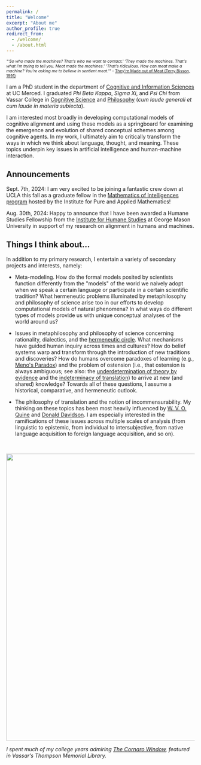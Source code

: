 ```yaml
---
permalink: /
title: "Welcome"
excerpt: "About me"
author_profile: true
redirect_from: 
  - /welcome/
  - /about.html
---
```


<span style="font-size:0.75em;">*"'So who made the machines? That's who we want to contact.'
'They made the machines. That's what I'm trying to tell you. Meat made the machines.'
'That's ridiculous. How can meat make a machine? You're asking me to believe in sentient meat.'"* - [They're Made out of Meat (Terry Bisson, 1991)](https://www.mit.edu/people/dpolicar/writing/prose/text/thinkingMeat.html)</span>

I am a PhD student in the department of [Cognitive and Information Sciences](https://cogsci.ucmerced.edu/) at UC Merced. I graduated *Phi Beta Kappa*, *Sigma Xi*, and *Psi Chi* from Vassar College in [Cognitive Science](https://www.vassar.edu/cogsci/) and [Philosophy](https://www.vassar.edu/philosophy) (*cum laude generali et cum laude in materia subiecta*).

I am interested most broadly in developing computational models of cognitive alignment and using these models as a springboard for examining the emergence and evolution of shared conceptual schemes among cognitive agents. In my work, I ultimately aim to critically transform the ways in which we think about language, thought, and meaning. These topics underpin key issues in artificial intelligence and human-machine interaction.

<!--I am interested most broadly in developing computational models of cognitive alignment and using these models as a springboard for examining the emergence and evolution of shared conceptual schemas among cognitive agents. I tackle questions pertaining to how representational structures arise from non-representational matter, how intersubjectivity develops among cognitive agents, and how incommensurability of different ways of conceptualizing the world can be identified (and surmounted?). In my work, I ultimately aim to critically transform the ways in which we think about language, thought, and meaning. These topics underpin key issues in artificial intelligence and human-machine interaction.-->

## Announcements

Sept. 7th, 2024: I am very excited to be joining a fantastic crew down at UCLA this fall as a graduate fellow in the [Mathematics of Intelligences program](https://www.ipam.ucla.edu/programs/long-programs/mathematics-of-intelligences/) hosted by the Institute for Pure and Applied Mathematics!

Aug. 30th, 2024: Happy to announce that I have been awarded a Humane Studies Fellowship from the [Institute for Humane Studies](https://www.theihs.org/) at George Mason University in support of my research on alignment in humans and machines.

## Things I think about...

In addition to my primary research, I entertain a variety of secondary projects and interests, namely:

- Meta-modeling. How do the formal models posited by scientists function differently from the "models" of the world we naively adopt when we speak a certain language or participate in a certain scientific tradition? What hermeneutic problems illuminated by metaphilosophy and philosophy of science arise too in our efforts to develop computational models of natural phenomena? In what ways do different types of models provide us with unique conceptual analyses of the world around us?

- Issues in metaphilosophy and philosophy of science concerning rationality, dialectics, and the [hermeneutic circle](https://en.wikipedia.org/wiki/Hermeneutic_circle). What mechanisms have guided human inquiry across times and cultures? How do belief systems warp and transform through the introduction of new traditions and discoveries? How do humans overcome paradoxes of learning (e.g., [Meno's Paradox](https://en.wikipedia.org/wiki/Meno#Meno's_paradox)) and the problem of ostension (i.e., that ostension is always ambiguous; see also: the [underdetermination of theory by evidence](https://iep.utm.edu/indeterm/#SSH2ci) and the [indeterminacy of translation](https://iep.utm.edu/indeterm)) to arrive at new (and shared) knowledge? Towards all of these questions, I assume a historical, comparative, and hermeneutic outlook.

- The philosophy of translation and the notion of incommensurability. My thinking on these topics has been most heavily influenced by [W. V. O. Quine](https://plato.stanford.edu/entries/quine) and [Donald Davidson](https://plato.stanford.edu/entries/davidson/). I am especially interested in the ramifications of these issues across multiple scales of analysis (from linguistic to epistemic, from individual to intersubjective, from native language acquisition to foreign language acquisition, and so on).
<!-- - Developing language models and computational linguistic tools for engaging with diverse language morphologies, especially agglutinative morphologies (e.g., Japanese).-->

<br>

<p style="text-align:center;"><img src="https://pjbruna.github.io/images/LadyElenaLucreziaCornaroPiscopia.jpg" width="623px" height="768px"></p>

*I spent much of my college years admiring [The Cornaro Window](https://vassarcampushistory.vassarspaces.net/architecture/the-cornaro-window), featured in Vassar’s Thompson Memorial Library.*
